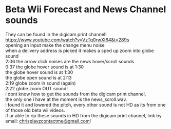 # Beta Wii Forecast and News Channel sounds
They can be found in the digicam print channel!
<br>
https://www.youtube.com/watch?v=VzTq0rwXI64&t=289s <br> opening an input make the change menu noise <br> when a delivery address is picked it makes a sped up zoom into globe sound <br> 2:06 the arrow click noises are  the news hover/scroll sounds <br> 0:37 the globe hover sound is at 1:30 <br> the globe hover sound is at 1:30 <br> the globe open sound is at 2:13 <br> 2:19 globe zoom in sound (again) <br> 2:22 globe zoom OUT sound!
<br>
i dont know how to get the sounds from the digicam print channel, <br> the only one i have at the moment is the news_scroll.wav. <br> i found it and lowered the pitch, every other sound is not HD as its from one of those old beta wii videos.
<br>
if ur able to rip these sounds in HD from the digicam print channel, lmk by email:
chrisplayzcontactme@gmail.com!
